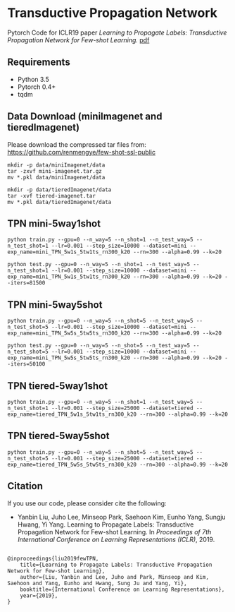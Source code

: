 # Transductive Propagation Network
Pytorch Code for ICLR19 paper
*Learning to Propagate Labels: Transductive Propagation Network for Few-shot Learning.* [pdf](https://openreview.net/pdf?id=SyVuRiC5K7)

## Requirements
* Python 3.5
* Pytorch 0.4+
* tqdm


## Data Download (miniImagenet and tieredImagenet)
Please download the compressed tar files from: https://github.com/renmengye/few-shot-ssl-public

```
mkdir -p data/miniImagenet/data
tar -zxvf mini-imagenet.tar.gz
mv *.pkl data/miniImagenet/data

mkdir -p data/tieredImagenet/data
tar -xvf tiered-imagenet.tar
mv *.pkl data/tieredImagenet/data

```

## TPN mini-5way1shot
```
python train.py --gpu=0 --n_way=5 --n_shot=1 --n_test_way=5 --n_test_shot=1 --lr=0.001 --step_size=10000 --dataset=mini --exp_name=mini_TPN_5w1s_5tw1ts_rn300_k20 --rn=300 --alpha=0.99 --k=20
```

```
python test.py --gpu=0 --n_way=5 --n_shot=1 --n_test_way=5 --n_test_shot=1 --lr=0.001 --step_size=10000 --dataset=mini --exp_name=mini_TPN_5w1s_5tw1ts_rn300_k20 --rn=300 --alpha=0.99 --k=20 --iters=81500
```

## TPN mini-5way5shot
```
python train.py --gpu=0 --n_way=5 --n_shot=5 --n_test_way=5 --n_test_shot=5 --lr=0.001 --step_size=10000 --dataset=mini --exp_name=mini_TPN_5w5s_5tw5ts_rn300_k20 --rn=300 --alpha=0.99 --k=20
```

```
python test.py --gpu=0 --n_way=5 --n_shot=5 --n_test_way=5 --n_test_shot=5 --lr=0.001 --step_size=10000 --dataset=mini --exp_name=mini_TPN_5w5s_5tw5ts_rn300_k20 --rn=300 --alpha=0.99 --k=20 --iters=50100

```

## TPN tiered-5way1shot
```
python train.py --gpu=0 --n_way=5 --n_shot=1 --n_test_way=5 --n_test_shot=1 --lr=0.001 --step_size=25000 --dataset=tiered --exp_name=tiered_TPN_5w1s_5tw1ts_rn300_k20 --rn=300 --alpha=0.99 --k=20
```

## TPN tiered-5way5shot
```
python train.py --gpu=0 --n_way=5 --n_shot=5 --n_test_way=5 --n_test_shot=5 --lr=0.001 --step_size=25000 --dataset=tiered --exp_name=tiered_TPN_5w5s_5tw5ts_rn300_k20 --rn=300 --alpha=0.99 --k=20
```


## Citation
If you use our code, please consider cite the following:
* Yanbin Liu, Juho Lee, Minseop Park, Saehoon Kim, Eunho Yang, Sungju Hwang, Yi Yang. 
Learning to Propagate Labels: Transductive Propagation Network for Few-shot Learning.
In *Proceedings of 7th International Conference on Learning Representations (ICLR)*, 2019.

```

@inproceedings{liu2019fewTPN,
	title={Learning to Propagate Labels: Transductive Propagation Network for Few-shot Learning},
  	author={Liu, Yanbin and Lee, Juho and Park, Minseop and Kim, Saehoon and Yang, Eunho and Hwang, Sung Ju and Yang, Yi},
	booktitle={International Conference on Learning Representations},
	year={2019},
}

```

